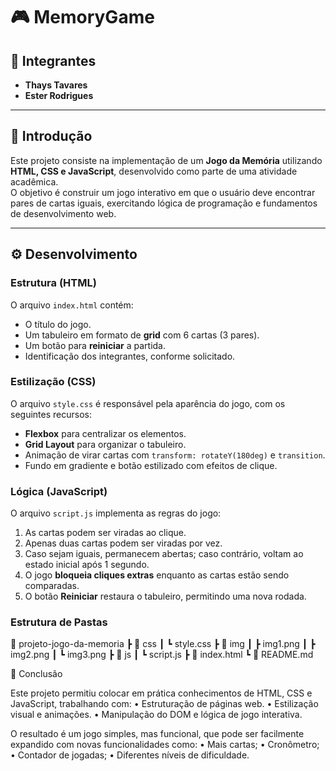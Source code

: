 # 🎮 MemoryGame

## 👥 Integrantes  
- **Thays Tavares**  
- **Ester Rodrigues**  

---

## 📖 Introdução  
Este projeto consiste na implementação de um **Jogo da Memória** utilizando **HTML, CSS e JavaScript**, desenvolvido como parte de uma atividade acadêmica.  
O objetivo é construir um jogo interativo em que o usuário deve encontrar pares de cartas iguais, exercitando lógica de programação e fundamentos de desenvolvimento web.  

---

## ⚙️ Desenvolvimento  

### Estrutura (HTML)  
O arquivo `index.html` contém:  
- O título do jogo.  
- Um tabuleiro em formato de **grid** com 6 cartas (3 pares).  
- Um botão para **reiniciar** a partida.  
- Identificação dos integrantes, conforme solicitado.  

### Estilização (CSS)  
O arquivo `style.css` é responsável pela aparência do jogo, com os seguintes recursos:  
- **Flexbox** para centralizar os elementos.  
- **Grid Layout** para organizar o tabuleiro.  
- Animação de virar cartas com `transform: rotateY(180deg)` e `transition`.  
- Fundo em gradiente e botão estilizado com efeitos de clique.  

### Lógica (JavaScript)  
O arquivo `script.js` implementa as regras do jogo:  
1. As cartas podem ser viradas ao clique.  
2. Apenas duas cartas podem ser viradas por vez.  
3. Caso sejam iguais, permanecem abertas; caso contrário, voltam ao estado inicial após 1 segundo.  
4. O jogo **bloqueia cliques extras** enquanto as cartas estão sendo comparadas.  
5. O botão **Reiniciar** restaura o tabuleiro, permitindo uma nova rodada.  

### Estrutura de Pastas  

📂 projeto-jogo-da-memoria
┣ 📂 css
┃ ┗ style.css
┣ 📂 img
┃ ┣ img1.png
┃ ┣ img2.png
┃ ┗ img3.png
┣ 📂 js
┃ ┗ script.js
┣ 📜 index.html
┗ 📜 README.md

📌 Conclusão

Este projeto permitiu colocar em prática conhecimentos de HTML, CSS e JavaScript, trabalhando com:
	•	Estruturação de páginas web.
	•	Estilização visual e animações.
	•	Manipulação do DOM e lógica de jogo interativa.

O resultado é um jogo simples, mas funcional, que pode ser facilmente expandido com novas funcionalidades como:
	•	Mais cartas;
	•	Cronômetro;
	•	Contador de jogadas;
	•	Diferentes níveis de dificuldade.
